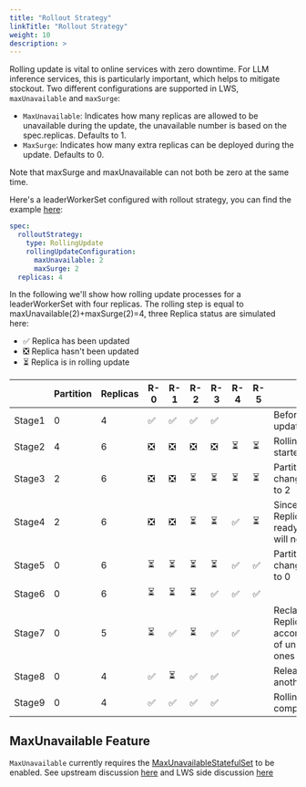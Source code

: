 ```yaml
---
title: "Rollout Strategy"
linkTitle: "Rollout Strategy"
weight: 10
description: >
---
```


Rolling update is vital to online services with zero downtime. For LLM inference services, this is particularly important, which helps to mitigate stockout. Two different configurations are supported in LWS, `maxUnavailable` and `maxSurge`:

- `MaxUnavailable`: Indicates how many replicas are allowed to be unavailable during the update, the unavailable number is based on the spec.replicas. Defaults to 1.
- `MaxSurge`: Indicates how many extra replicas can be deployed during the update. Defaults to 0.

Note that maxSurge and maxUnavailable can not both be zero at the same time.

Here's a leaderWorkerSet configured with rollout strategy, you can find the example [here](https://github.com/kubernetes-sigs/lws/blob/main/docs/examples/sample/lws-rollout-strategy.yaml):

```yaml
spec:
  rolloutStrategy:
    type: RollingUpdate
    rollingUpdateConfiguration:
      maxUnavailable: 2
      maxSurge: 2
  replicas: 4
```

In the following we'll show how rolling update processes for a leaderWorkerSet with four replicas. The rolling step is equal to maxUnavailable(2)+maxSurge(2)=4, three Replica status are simulated here:

- ✅ Replica has been updated
- ❎ Replica hasn't been updated
- ⏳ Replica is in rolling update

|      | Partition | Replicas | R-0 |  R-1 | R-2 | R-3 | R-4 | R-5 | Note |
| ----------- | ----------- | ----------- | ----------- | ----------- | ----------- | ----------- | ----------- | ----------- | ----------- |
| Stage1      | 0 | 4 |  ✅   |  ✅ | ✅ | ✅ |  |  | Before rolling update |
| Stage2   | 4 | 6 |  ❎ | ❎ | ❎ | ❎ | ⏳ | ⏳ | Rolling update started |
| Stage3      | 2 | 6 |  ❎  |  ❎ | ⏳ | ⏳ | ⏳ | ⏳ | Partition changes from 4 to 2 |
| Stage4      | 2 | 6 |  ❎  |  ❎ | ⏳ | ⏳ | ✅ | ⏳ | Since the last Replica is not ready, Partition will not change |
| Stage5   | 0 | 6 |  ⏳ | ⏳ | ⏳ | ⏳ | ✅ | ✅ | Partition changes from 2 to 0 |
| Stage6      | 0 | 6 |  ⏳  |  ⏳ | ⏳ | ✅ | ✅ | ✅ |  |
| Stage7   | 0 | 5 |  ⏳ | ✅ | ⏳ | ✅ | ✅ | | Reclaim a Replica for the accommodation of unready ones |
| Stage8     | 0 | 4 |  ✅  | ⏳ |  ✅ | ✅ | | | Release another Replica |
| Stage9     | 0 | 4 |  ✅  | ✅ |  ✅ | ✅ | | | Rolling update completed |

## MaxUnavailable Feature
`MaxUnavailable` currently requires the [MaxUnavailableStatefulSet][max_unavailable] to be enabled. See upstream discussion [here][max_unavailable_enhancement] and LWS side discussion [here][lws_max_unavailable_enhancement]



[feature_gate]: https://kubernetes.io/docs/reference/command-line-tools-reference/feature-gates/
[start_ordinal]: https://kubernetes.io/docs/concepts/workloads/controllers/statefulset/#start-ordinal
[max_unavailable]: https://kubernetes.io/docs/concepts/workloads/controllers/statefulset/#maximum-unavailable-pods
[max_unavailable_enhancement]: https://github.com/kubernetes/enhancements/issues/961
[lws_max_unavailable_enhancement]: https://github.com/kubernetes-sigs/lws/issues/315